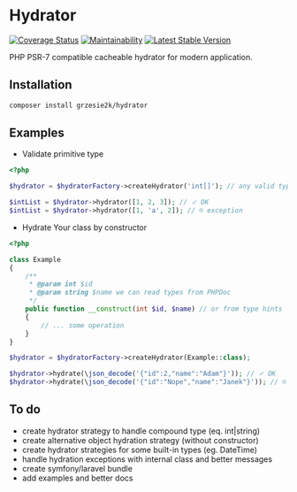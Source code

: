 # Hydrator 
[![Coverage Status](https://coveralls.io/repos/github/Grzesie2k/Hydrator/badge.svg?branch=master)](https://coveralls.io/github/Grzesie2k/Hydrator?branch=master)
[![Maintainability](https://api.codeclimate.com/v1/badges/7477160d779ec13e4dd0/maintainability)](https://codeclimate.com/github/Grzesie2k/Hydrator/maintainability)
[![Latest Stable Version](https://poser.pugx.org/grzesie2k/oject-hydrator)](https://packagist.org/packages/grzesie2k/object-hydrator)

PHP PSR-7 compatible cacheable hydrator for modern application.

## Installation
```bash
composer install grzesie2k/hydrator
```

## Examples
* Validate primitive type
```php
<?php

$hydrator = $hydratorFactory->createHydrator('int[]'); // any valid type

$intList = $hydrator->hydrator([1, 2, 3]); // ✓ OK
$intList = $hydrator->hydrator([1, 'a', 2]); // ☹ exception
```
* Hydrate Your class by constructor
```php
<?php

class Example
{
    /**
     * @param int $id
     * @param string $name we can read types from PHPDoc
     */
    public function __construct(int $id, $name) // or from type hints
    {
        // ... some operation
    }
}

$hydrator = $hydratorFactory->createHydrator(Example::class);

$hydrator->hydrate(\json_decode('{"id":2,"name":"Adam"}')); // ✓ OK
$hydrator->hydrate(\json_decode('{"id":"Nope","name":"Janek"}')); // ☹ exception
```

## To do
* create hydrator strategy to handle compound type (eq. int|string)
* create alternative object hydration strategy (without constructor)
* create hydrator strategies for some built-in types (eg. DateTime)
* handle hydration exceptions with internal class and better messages
* create symfony/laravel bundle
* add examples and better docs
